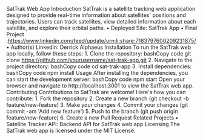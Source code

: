 SatTrak Web App
Introduction
SatTrak is a satellite tracking web application designed to provide real-time information about satellites' positions and trajectories. Users can track satellites, view detailed information about each satellite, and explore their orbital paths.
    • Deployed Site: SatTrak App
    • Final Project :https://www.linkedin.com/feed/update/urn:li:share:7183797600209231875/
    • Author(s) LinkedIn: Derrick Alphaeus
Installation
To run the SatTrak web app locally, follow these steps:
    1. Clone the repository:
       bashCopy code
       git clone https://github.com/yourusername/sat-trak-app.git
    2. Navigate to the project directory:
       bashCopy code
       cd sat-trak-app
    3. Install dependencies:
       bashCopy code
       npm install
Usage
After installing the dependencies, you can start the development server:
bashCopy code
npm start
Open your browser and navigate to http://localhost:3001 to view the SatTrak web app.
Contributing
Contributions to SatTrak are welcome! Here's how you can contribute:
    1. Fork the repository
    2. Create a new branch (git checkout -b feature/new-feature)
    3. Make your changes
    4. Commit your changes (git commit -am 'Add new feature')
    5. Push to the branch (git push origin feature/new-feature)
    6. Create a new Pull Request
Related Projects
    • Satellite Tracker API: Backend API for SatTrak web app
Licensing
The SatTrak web app is licensed under the MIT License.


